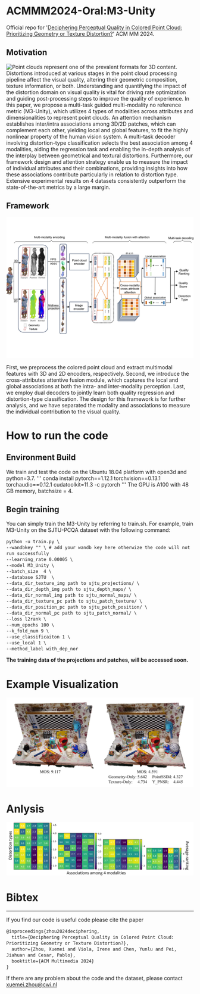 # ACMMM2024-Oral:M3-Unity
Official repo for '[Deciphering Perceptual Quality in Colored Point Cloud: Prioritizing Geometry or Texture Distortion?](https://openreview.net/forum?id=YE7G4Soi7k)' ACM MM 2024.

## Motivation

<img src="https://github.com/cwi-dis/ACMMM2024-Oral/blob/main/imgs/motivation.jpg" align="left" />

Point clouds represent one of the prevalent formats for 3D content. Distortions introduced at various stages in the point cloud processing pipeline affect the visual quality, altering their geometric composition, texture information, or both. Understanding and quantifying the impact of the distortion domain on visual quality is vital for driving rate optimization and guiding post-processing steps to improve the quality of experience. In this paper, we propose a multi-task guided multi-modality no reference metric (M3-Unity), which utilizes 4 types of modalities across attributes and dimensionalities to represent point clouds. An attention mechanism establishes inter/intra associations among 3D/2D patches, which can complement each other, yielding local and global features, to fit the highly nonlinear property of the human vision system. A
multi-task decoder involving distortion-type classification selects the best association among 4 modalities, aiding the regression task and enabling the in-depth analysis of the interplay between geometrical and textural distortions. Furthermore, our framework design and attention strategy enable us to measure the impact of individual attributes and their combinations, providing insights into how these associations contribute particularly in relation to distortion type. Extensive experimental results on 4 datasets consistently outperform the state-of-the-art metrics by a large margin.


## Framework

<p align="center">
  <img src="https://github.com/cwi-dis/ACMMM2024-Oral/blob/main/imgs/framework.jpg" /> 
</p>

First, we preprocess the colored point cloud and extract multimodal features with 3D and 2D encoders, respectively. Second, we introduce the cross-attributes attentive fusion module, which captures the
local and global associations at both the intra- and inter-modality perception. Last, we employ dual decoders to jointly learn both quality regression and distortion-type classification. The design for this framework is for further analysis, and we have separated the modality and associations to measure the individual contribution to the visual quality.

# How to run the code 

## Environment Build

We train and test the code on the Ubuntu 18.04 platform with open3d and python=3.7. 
'''
conda install pytorch==1.12.1 torchvision==0.13.1 torchaudio==0.12.1 cudatoolkit=11.3 -c pytorch
'''
The GPU is A100 with 48 GB memory,  batchsize = 4.

## Begin training

You can simply train the M3-Unity by referring to train.sh. For example, train M3-Unity on the SJTU-PCQA dataset with the following command:

```
python -u train.py \
--wandbkey "" \ # add your wandb key here otherwize the code will not run successfully
--learning_rate 0.00005 \
--model M3_Unity \
--batch_size  4 \
--database SJTU  \
--data_dir_texture_img path to sjtu_projections/ \
--data_dir_depth_img path to sjtu_depth_maps/ \
--data_dir_normal_img path to sjtu_normal_maps/ \
--data_dir_texture_pc path to sjtu_patch_texture/ \
--data_dir_position_pc path to sjtu_patch_position/ \
--data_dir_normal_pc path to sjtu_patch_normal/ \
--loss l2rank \
--num_epochs 100 \
--k_fold_num 9 \
--use_classificaiton 1 \
--use_local 1 \
--method_label with_dep_nor
```

 **The training data of the projections and patches, will be accessed soon.**  

# Example Visualization
<p align="left">
  <img src="https://github.com/cwi-dis/ACMMM2024-Oral/blob/main/imgs/unicorn_mos.jpg" /> 
</p>

# Anlysis
<p align="center">
  <img src="https://github.com/cwi-dis/ACMMM2024-Oral/blob/main/imgs/ranking_4_datasets.jpg" /> 
</p>

# Bibtex 
-----------
If you find our code is useful code please cite the paper   
```
@inproceedings{zhou2024deciphering,
  title={Deciphering Perceptual Quality in Colored Point Cloud: Prioritizing Geometry or Texture Distortion?},
  author={Zhou, Xuemei and Viola, Irene and Chen, Yunlu and Pei, Jiahuan and Cesar, Pablo},
  booktitle={ACM Multimedia 2024}
}
```
If there are any problem about the code and the dataset, please contact xuemei.zhou@cwi.nl
